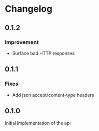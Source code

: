 # Changelog

## 0.1.2

### Improvement

* Surface bad HTTP responses

## 0.1.1

### Fixes

* Add json accept/content-type headers

## 0.1.0

Initial implementation of the api
